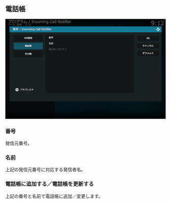 ## 電話帳

![アドオン設定（電話帳）](images/3.アドオン設定/2.電話帳.png)

### 番号

発信元番号。

### 名前

上記の発信元番号に対応する発信者名。

### 電話帳に追加する／電話帳を更新する

上記の番号と名前で電話帳に追加／変更します。
